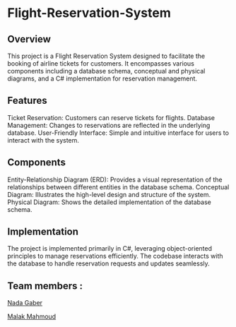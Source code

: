 # Flight-Reservation-System
## Overview
This project is a Flight Reservation System designed to facilitate the booking of airline tickets for customers. It encompasses various components including a database schema, conceptual and physical diagrams, and a C# implementation for reservation management.

## Features
Ticket Reservation: Customers can reserve tickets for flights.
Database Management: Changes to reservations are reflected in the underlying database.
User-Friendly Interface: Simple and intuitive interface for users to interact with the system.

## Components
Entity-Relationship Diagram (ERD): Provides a visual representation of the relationships between different entities in the database schema.
Conceptual Diagram: Illustrates the high-level design and structure of the system.
Physical Diagram: Shows the detailed implementation of the database schema.

## Implementation
The project is implemented primarily in C#, leveraging object-oriented principles to manage reservations efficiently. The codebase interacts with the database to handle reservation requests and updates seamlessly.

## Team members :
[Nada Gaber](https://github.com/nadagaber)

[Malak Mahmoud](https://github.com/malakjjk)
